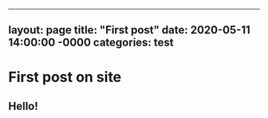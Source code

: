 -----------------
layout: page
title: "First post"
date: 2020-05-11 14:00:00 -0000
categories: test
------------------

# First post on site

## Hello!